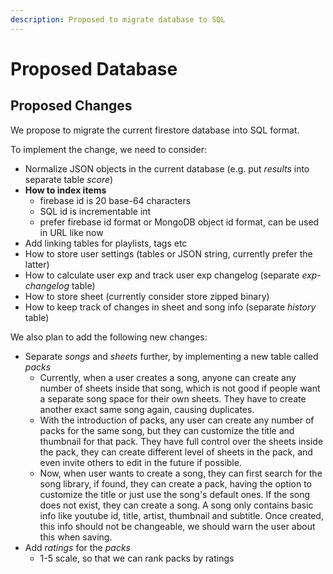 ```yaml
---
description: Proposed to migrate database to SQL
---
```


# Proposed Database

## Proposed Changes

We propose to migrate the current firestore database into SQL format.

To implement the change, we need to consider:

* Normalize JSON objects in the current database \(e.g. put _results_ into separate table _score_\)
* **How to index items** 
  * firebase id is 20 base-64 characters
  * SQL id is incrementable int
  * prefer firebase id format or MongoDB object id format, can be used in URL like now
* Add linking tables for playlists, tags etc
* How to store user settings \(tables or JSON string, currently prefer the latter\)
* How to calculate user exp and track user exp changelog \(separate _exp-changelog_ table\)
* How to store sheet \(currently consider store zipped binary\)
* How to keep track of changes in sheet and song info \(separate _history_ table\)

We also plan to add the following new changes:

* Separate _songs_ and _sheets_ further, by implementing a new table called _packs_
  * Currently, when a user creates a song, anyone can create any number of sheets inside that song, which is not good if people want a separate song space for their own sheets. They have to create another exact same song again, causing duplicates.
  * With the introduction of packs, any user can create any number of packs for the same song, but they can customize the title and thumbnail for that pack. They have full control over the sheets inside the pack, they can create different level of sheets in the pack, and even invite others to edit in the future if possible.
  * Now, when user wants to create a song, they can first search for the song library, if found, they can create a pack, having the option to customize the title or just use the song's default ones. If the song does not exist, they can create a song. A song only contains basic info like youtube id, title, artist, thumbnail and subtitle. Once created, this info should not be changeable, we should warn the user about this when saving.
* Add _ratings_ for the _packs_
  * 1-5 scale, so that we can rank packs by ratings



